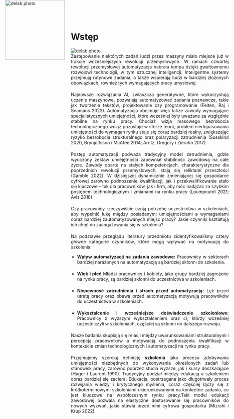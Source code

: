 <div style="position: absolute; top: 0; left: 1.3em; width: 190px; height: 190px; overflow: hidden;">
    <img src="/genai_site/assets/logo2.png" alt="delab photo" style="width: 100%; height: 100%; object-fit: contain; display: block;">
</div>

<h1 style="margin-top: 50px;"> Wstęp</h1>

<img src="/genai_site/assets/icons_all2.png" alt="delab photo" class=".custom-icon-image">

<div style="text-align: justify; margin-bottom: 20px;"> Zastępowanie niektórych zadań ludzi przez maszyny miało miejsce już w trakcie wcześniejszych rewolucji przemysłowych. W ramach czwartej rewolucji przemysłowej automatyzacja nabrała tempa dzięki gwałtownemu rozwojowi technologii, w tym sztucznej inteligencji. Inteligentne systemy przejmują rutynowe zadania, a także wspierają ludzi w bardziej złożonych obowiązkach, również tych wymagających pracy umysłowej.
</div>

<div style="text-align: justify; margin-bottom: 20px;"> Najnowsze rozwiązania AI, zwłaszcza generatywne, które wykorzystują uczenie maszynowe, pozwalają automatyzować zadania poznawcze, takie jak tworzenie tekstów, projektowanie czy programowanie (Felten, Raj i Seamans 2023). Automatyzacja obejmuje więc także zawody wymagające specjalistycznych umiejętności, które wcześniej były uważane za względnie stabilne na rynku pracy. Chociaż wizja masowego bezrobocia technologicznego wciąż pozostaje w sferze teorii, problem niedopasowania umiejętności do wymagań rynku staje się coraz bardziej realny, zwiększając ryzyko bezrobocia strukturalnego oraz polaryzacji zatrudnienia (Susskind 2020, Brynjolfsson i McAfee 2014; Arntz, Gregory i Zierahn 2017).
</div>

<div style="text-align: justify; margin-bottom: 20px;"> Postęp automatyzacji podważa tradycyjny model zatrudnienia, gdzie wyuczony zestaw umiejętności zapewniał stabilność zawodową na całe życie. Zawody oparte na stałych kompetencjach, charakterystyczne dla poprzednich rewolucji przemysłowych, stają się reliktami przeszłości (Gamble 2022). W dzisiejszej dynamicznie zmieniającej się gospodarce cyfrowej zarówno podnoszenie kwalifikacji, jak i przekwalifikowanie stało się kluczowe – tak dla pracowników, jak i firm, aby móc nadążać za szybkim postępem technologicznym i zmianami na rynku pracy (Loumpourdi 2021; Avis 2018).
</div>

<div style="text-align: justify; margin-bottom: 20px;"> Czy pracownicy rzeczywiście czują potrzebę uczestnictwa w szkoleniach, aby wypełnić lukę między posiadanymi umiejętnościami a wymaganiami coraz bardziej zautomatyzowanych miejsc pracy? Jakie czynniki kształtują ich chęć do zaangażowania się w szkolenia?
</div>

<div style="text-align: justify; margin-bottom: 10px;">
Na podstawie przeglądu literatury przedmiotu zidentyfikowaliśmy cztery główne kategorie czynników, które mogą wpływać na motywację do szkolenia:
</div>

<ul style="list-style-type: disc; padding-left: 20px;">
  <li style="text-align: justify; margin-bottom: 20px;">
    <b>Wpływ automatyzacji na zadania zawodowe:</b> Pracownicy w sektorach bardziej narażonych na automatyzację są bardziej skłonni do szkolenia.
  </li>
  <li style="text-align: justify; margin-bottom: 20px;">
    <b>Wiek i płeć</b> Młodsi pracownicy i kobiety, jako grupy bardziej zagrożone na rynku pracy, są bardziej skłonni do uczestnictwa w szkoleniach.
  </li>
  <li style="text-align: justify; margin-bottom: 20px;">
    <b>Niepewność zatrudnienia i strach przed automatyzacją:</b> Lęk przed utratą pracy oraz obawa przed automatyzacją motywują pracowników do uczestnictwa w szkoleniach.
  </li>
  <li style="text-align: justify; margin-bottom: 20px;">
    <b>Wykształcenie i wcześniejsze doświadczenie szkoleniowe:</b> Pracownicy z wyższym wykształceniem oraz ci, którzy wcześniej uczestniczyli w szkoleniach, częściej są skłonni do dalszego rozwoju.
  </li>
</ul>

<div style="text-align: justify; margin-bottom: 20px;"> Nasze badania skupiają się relacji między uwarunkowaniami strukturalnymi i percepcją pracowników a motywacją do podnoszenia kwalifikacji w kontekście zmian technologicznych i automatyzacji na rynku pracy.
</div>

<div style="text-align: justify; margin-bottom: 20px;"> Przyjmujemy szeroką definicję <b>szkolenia</b> jako procesu zdobywania umiejętności niezbędnych do wykonywania określonych zadań lub stanowisk pracy, zarówno poprzez studia wyższe, jak i kursy doszkalające (Hager i Laurent 1990). Tradycyjny podział między edukacją a szkoleniem coraz bardziej się zaciera. Edukacja, postrzegana jako długotrwały proces rozwijania wiedzy i krytycznego myślenia, coraz częściej łączy się z krótkoterminowymi szkoleniami ukierunkowanymi na konkretne zadania, co jest kluczowe na współczesnym rynku pracy.Taki model edukacji zawodowej pozwala na elastyczne dostosowanie się pracowników do nowych wyzwań, jakie stawia przed nimi cyfrowa gospodarka (Mizrahi i Krup 2022).
</div>
